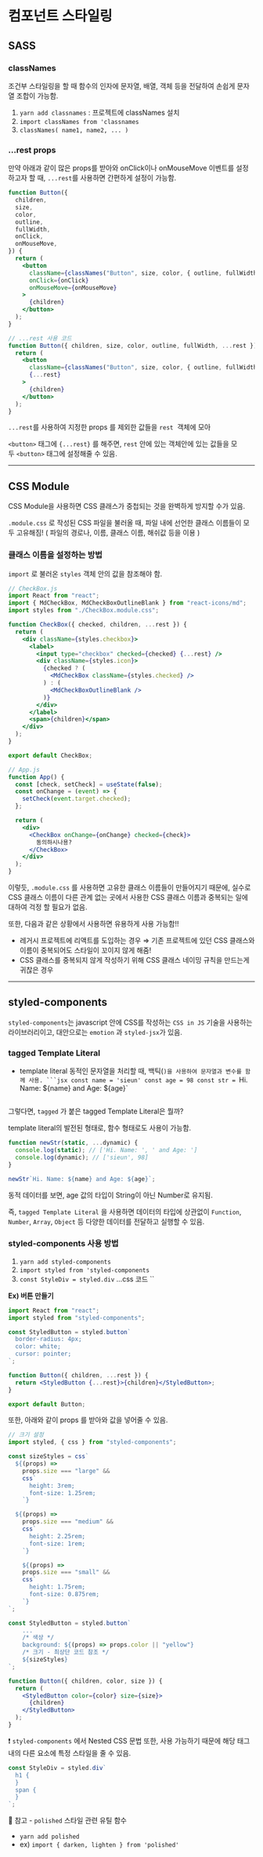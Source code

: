 # 컴포넌트 스타일링

## SASS

### classNames

조건부 스타일링을 할 때 함수의 인자에 문자열, 배열, 객체 등을 전달하여 손쉽게 문자열 조합이 가능함.

1. `yarn add classnames` : 프로젝트에 classNames 설치
2. `import classNames from 'classnames`
3. `classNames( name1, name2, ... )`

### **...rest props**

만약 아래과 같이 많은 props를 받아와 onClick이나 onMouseMove 이벤트를 설정하고자 할 때, `...rest`를 사용하면 간편하게 설정이 가능함.

```jsx
function Button({
  children,
  size,
  color,
  outline,
  fullWidth,
  onClick,
  onMouseMove,
}) {
  return (
    <button
      className={classNames("Button", size, color, { outline, fullWidth })}
      onClick={onClick}
      onMouseMove={onMouseMove}
    >
      {children}
    </button>
  );
}

// ...rest 사용 코드
function Button({ children, size, color, outline, fullWidth, ...rest }) {
  return (
    <button
      className={classNames("Button", size, color, { outline, fullWidth })}
      {...rest}
    >
      {children}
    </button>
  );
}
```

`...rest`를 사용하여 지정한 props 를 제외한 값들을 `rest`  객체에 모아

`<button>` 태그에 `{...rest}` 를 해주면, `rest` 안에 있는 객체안에 있는 값들을 모두 `<button>` 태그에 설정해줄 수 있음.

---

## CSS Module

CSS Module을 사용하면 CSS 클래스가 중첩되는 것을 완벽하게 방지할 수가 있음.

`.module.css` 로 작성된 CSS 파일을 불러올 때, 파일 내에 선언한 클래스 이름들이 모두 고유해짐! ( 파일의 경로나, 이름, 클래스 이름, 해쉬값 등을 이용 )

### 클래스 이름을 설정하는 방법

`import` 로 불러온 `styles` 객체 안의 값을 참조해야 함.

```jsx
// CheckBox.js
import React from "react";
import { MdCheckBox, MdCheckBoxOutlineBlank } from "react-icons/md";
import styles from "./CheckBox.module.css";

function CheckBox({ checked, children, ...rest }) {
  return (
    <div className={styles.checkbox}>
      <label>
        <input type="checkbox" checked={checked} {...rest} />
        <div className={styles.icon}>
          {checked ? (
            <MdCheckBox className={styles.checked} />
          ) : (
            <MdCheckBoxOutlineBlank />
          )}
        </div>
      </label>
      <span>{children}</span>
    </div>
  );
}

export default CheckBox;

// App.js
function App() {
  const [check, setCheck] = useState(false);
  const onChange = (event) => {
    setCheck(event.target.checked);
  };

  return (
    <div>
      <CheckBox onChange={onChange} checked={check}>
        동의하시나용?
      </CheckBox>
    </div>
  );
}
```

이렇듯, `.module.css` 를 사용하면 고유한 클래스 이름들이 만들어지기 때문에, 실수로 CSS 클래스 이름이 다른 관계 없는 곳에서 사용한 CSS 클래스 이름과 중복되는 일에 대하여 걱정 할 필요가 없음.

또한, 다음과 같은 상황에서 사용하면 유용하게 사용 가능함!!

- 레거시 프로젝트에 리액트를 도입하는 경우
  ⇒ 기존 프로젝트에 있던 CSS 클래스와 이름이 중복되어도 스타일이 꼬이지 않게 해줌!
- CSS 클래스를 중복되지 않게 작성하기 위해 CSS 클래스 네이밍 규칙을 만드는게 귀찮은 경우

---

## styled-components

`styled-components`는 javascript 안에 CSS를 작성하는 `CSS in JS` 기술을 사용하는 라이브러리이고, 대안으로는 `emotion` 과 `styled-jsx`가 있음.

### tagged Template Literal

- template literal
  동적인 문자열을 처리할 때, 백틱(` )을 사용하여 문자열과 변수를 함께 사용. ```jsx const name = 'sieun' const age = 98 const str =  `Hi. Name: ${name} and Age: ${age}`
  ```

그렇다면, `tagged` 가 붙은 tagged Template Literal은 뭘까?

template literal의 발전된 형태로, 함수 형태로도 사용이 가능함.

```jsx
function newStr(static, ...dynamic) {
  console.log(static); // ['Hi. Name: ', ' and Age: ']
  console.log(dynamic); // ['sieun', 98]
}

newStr`Hi. Name: ${name} and Age: ${age}`;
```

동적 데이터를 보면, age 값의 타입이 String이 아닌 Number로 유지됨.

즉, `tagged Template Literal` 을 사용하면 데이터의 타입에 상관없이 `Function`, `Number`, `Array`, `Object` 등 다양한 데이터를 전달하고 실행할 수 있음.

### styled-components 사용 방법

1. `yarn add styled-components`
2. `import styled from 'styled-components`
3. `const StyleDiv = styled.div` ...css 코드 ``

**Ex) 버튼 만들기**

```jsx
import React from "react";
import styled from "styled-components";

const StyledButton = styled.button`
  border-radius: 4px;
  color: white;
  cursor: pointer;
`;

function Button({ children, ...rest }) {
  return <StyledButton {...rest}>{children}</StyledButton>;
}

export default Button;
```

또한, 아래와 같이 props 를 받아와 값을 넣어줄 수 있음.

```jsx
// 크기 설정
import styled, { css } from "styled-components";

const sizeStyles = css`
  ${(props) =>
    props.size === "large" &&
    css`
      height: 3rem;
      font-size: 1.25rem;
    `}

  ${(props) =>
    props.size === "medium" &&
    css`
      height: 2.25rem;
      font-size: 1rem;
    `}

    ${(props) =>
    props.size === "small" &&
    css`
      height: 1.75rem;
      font-size: 0.875rem;
    `}
`;

const StyledButton = styled.button`
	...
	/* 색상 */
	background: ${(props) => props.color || "yellow"}
	/* 크기 - 최상단 코드 참조 */
	${sizeStyles} 
`;

function Button({ children, color, size }) {
  return (
    <StyledButton color={color} size={size}>
      {children}
    </StyledButton>
  );
}
```

❗ `styled-components` 에서 Nested CSS 문법 또한, 사용 가능하기 때문에 해당 태그 내의 다른 요소에 특정 스타일을 줄 수 있음.

```jsx
const StyleDiv = styled.div`
  h1 {
  }
  span {
  }
`;
```

🎄 참고 - `polished` 스타일 관련 유틸 함수

- `yarn add polished`
- ex) `import { darken, lighten } from 'polished'`
